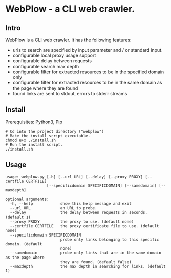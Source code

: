 # WebPlow - a CLI web crawler.
## Intro
WebPlow is a CLI web crawler.
It has the following features:
  - urls to search are specified by input parameter and / or standard input.  
  - configurable local proxy usage support
  - configurable delay between requests
  - configurable search max depth
  - configurable filter for extracted resources to be in the specified domain only
  - configurable filter for extracted resources to be in the same domain as the page where they are found
  - found links are sent to stdout, errors to stderr streams

## Install
Prerequisites: Python3, Pip
```
# Cd into the project directory ("webplow")
# Make the install script executable.
chmod u+x ./install.sh
# Run the install script.
./install.sh
```

## Usage
```
usage: webplow.py [-h] [--url URL] [--delay] [--proxy PROXY] [--certfile CERTFILE]
                  [--specificdomain SPECIFICDOMAIN] [--samedomain] [--maxdepth]

optional arguments:
  -h, --help            show this help message and exit
  --url URL             an URL to probe.
  --delay               the delay between requests in seconds. (default 1)
  --proxy PROXY         the proxy to use. (default none)
  --certfile CERTFILE   the proxy certificate file to use. (default none)
  --specificdomain SPECIFICDOMAIN
                        probe only links belonging to this specific domain. (default
                        none)
  --samedomain          probe only links that are in the same domain as the page where
                        they are found. (default false)
  --maxdepth            the max depth in searching for links. (default 1)
```

